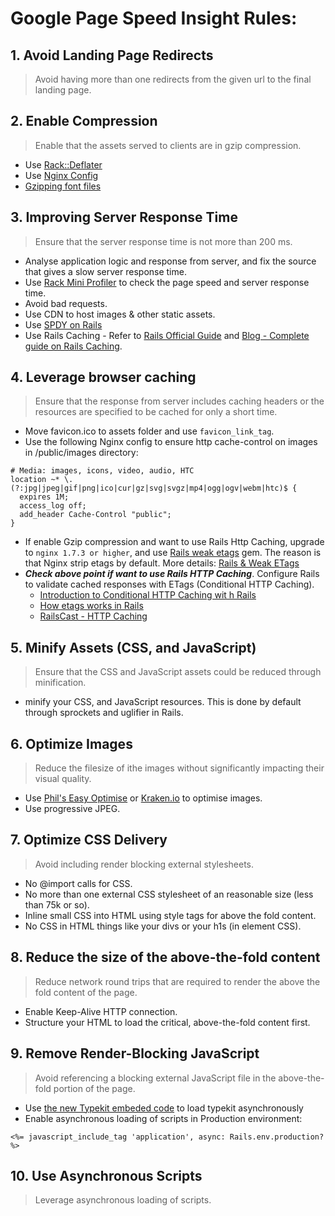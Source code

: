 Google Page Speed Insight Rules:
===========

## 1. Avoid Landing Page Redirects
> Avoid having more than one redirects from the given url to the final landing page.

## 2. Enable Compression
> Enable that the assets served to clients are in gzip compression.

* Use [Rack::Deflater](https://robots.thoughtbot.com/content-compression-with-rack-deflater)
* Use [Nginx Config](https://richonrails.com/articles/enabling-compression-for-nginx)
* [Gzipping font files](http://www.phpied.com/gzip-your-font-face-files/)

## 3. Improving Server Response Time
> Ensure that the server response time is not more than 200 ms.

* Analyse application logic and response from server, and fix the source that gives a slow server response time.
* Use [Rack Mini Profiler](https://github.com/MiniProfiler/rack-mini-profiler) to check the page speed and server response time.
* Avoid bad requests.
* Use CDN to host images & other static assets.
* Use [SPDY on Rails](https://bugsnag.com/blog/spdy-on-rails)
* Use Rails Caching - Refer to [Rails Official Guide](http://guides.rubyonrails.org/caching_with_rails.html) and [Blog - Complete guide on Rails Caching](http://nateberkopec.com/2015/07/15/the-complete-guide-to-rails-caching.html).

## 4. Leverage browser caching
> Ensure that the response from server includes caching headers or the resources are specified to be cached for only a short time.

* Move favicon.ico to assets folder and use `favicon_link_tag`.
* Use the following Nginx config to ensure http cache-control on images in /public/images directory:
```
# Media: images, icons, video, audio, HTC
location ~* \.(?:jpg|jpeg|gif|png|ico|cur|gz|svg|svgz|mp4|ogg|ogv|webm|htc)$ {
  expires 1M;
  access_log off;
  add_header Cache-Control "public";
}
```
* If enable Gzip compression and want to use Rails Http Caching, upgrade to `nginx 1.7.3 or higher`, and use [Rails weak etags](https://github.com/johnnaegle/rails_weak_etags) gem. The reason is that Nginx strip etags by default. More details: [Rails & Weak ETags](http://stackoverflow.com/questions/18693718/weak-etags-in-rails)
* ***Check above point if want to use Rails HTTP Caching***. Configure Rails to validate cached responses with ETags (Conditional HTTP Caching). 
  * [Introduction to Conditional HTTP Caching wit h Rails](https://robots.thoughtbot.com/introduction-to-conditional-http-caching-with-rails)
  * [How etags works in Rails](http://mohanraj-nagasamy.github.io/blog/2014/02/22/browser-cache-how-etags-works-in-rails-3-and-rails-4/)
  * [RailsCast - HTTP Caching](https://www.youtube.com/watch?v=8iCPR9BqlNA)

## 5. Minify Assets (CSS, and JavaScript)
> Ensure that the CSS and JavaScript assets could be reduced through minification.

* minify your CSS, and JavaScript resources. This is done by default through sprockets and uglifier in Rails.

## 6. Optimize Images
> Reduce the filesize of ithe images without significantly impacting their visual quality.

* Use [Phil's Easy Optimise](https://github.com/PhilipCastiglione/easy_optimise) or [Kraken.io](https://kraken.io/) to optimise images.
* Use progressive JPEG.

## 7. Optimize CSS Delivery
> Avoid including render blocking external stylesheets.

* No @import calls for CSS.
* No more than one external CSS stylesheet of an reasonable size (less than 75k or so).
* Inline small CSS into HTML using style tags for above the fold content.
* No CSS in HTML things like your divs or your h1s (in element CSS).

## 8. Reduce the size of the above-the-fold content
> Reduce network round trips that are required to render the above the fold content of the page.

* Enable Keep-Alive HTTP connection.
* Structure your HTML to load the critical, above-the-fold content first.


## 9. Remove Render-Blocking JavaScript
> Avoid referencing a blocking external JavaScript file in the above-the-fold portion of the page.

* Use [the new Typekit embeded code](http://blog.typekit.com/2015/08/04/new-embed-code-for-asynchronous-font-loading/) to load typekit asynchronously
* Enable asynchronous loading of scripts in Production environment:

`<%= javascript_include_tag 'application', async: Rails.env.production? %>`

## 10. Use Asynchronous Scripts
> Leverage asynchronous loading of scripts.


